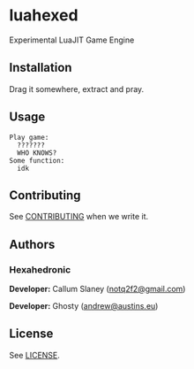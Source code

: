 # luahexed
Experimental LuaJIT Game Engine

## Installation

Drag it somewhere, extract and pray.

## Usage

```
Play game:
  ???????
  WHO KNOWS?
Some function:
  idk
```

## Contributing

See [CONTRIBUTING](CONTRIBUTING.md) when we write it.

## Authors

### Hexahedronic

  **Developer:** Callum Slaney (notq2f2@gmail.com)

  **Developer:** Ghosty (andrew@austins.eu)

## License

See [LICENSE](LICENSE).